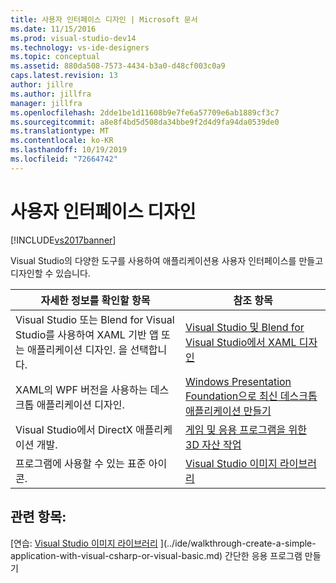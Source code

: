 ```yaml
---
title: 사용자 인터페이스 디자인 | Microsoft 문서
ms.date: 11/15/2016
ms.prod: visual-studio-dev14
ms.technology: vs-ide-designers
ms.topic: conceptual
ms.assetid: 880da508-7573-4434-b3a0-d48cf003c0a9
caps.latest.revision: 13
author: jillre
ms.author: jillfra
manager: jillfra
ms.openlocfilehash: 2dde1be1d11608b9e7fe6a57709e6ab1889cf3c7
ms.sourcegitcommit: a8e8f4bd5d508da34bbe9f2d4d9fa94da0539de0
ms.translationtype: MT
ms.contentlocale: ko-KR
ms.lasthandoff: 10/19/2019
ms.locfileid: "72664742"
---
```

# <a name="designing-user-interfaces"></a>사용자 인터페이스 디자인
[!INCLUDE[vs2017banner](../includes/vs2017banner.md)]

Visual Studio의 다양한 도구를 사용하여 애플리케이션용 사용자 인터페이스를 만들고 디자인할 수 있습니다.

|자세한 정보를 확인할 항목|참조 항목|
|-------------------------|---------|
|Visual Studio 또는 Blend for Visual Studio를 사용하여 XAML 기반 앱 또는 애플리케이션 디자인.   을 선택합니다.|[Visual Studio 및 Blend for Visual Studio에서 XAML 디자인](../designers/designing-xaml-in-visual-studio.md)|
|XAML의 WPF 버전을 사용하는 데스크톱 애플리케이션 디자인.|[Windows Presentation Foundation으로 최신 데스크톱 애플리케이션 만들기](../designers/create-modern-desktop-applications-with-windows-presentation-foundation.md)|
|Visual Studio에서 DirectX 애플리케이션 개발.|[게임 및 응용 프로그램을 위한 3D 자산 작업](../designers/working-with-3-d-assets-for-games-and-apps.md)|
|프로그램에 사용할 수 있는 표준 아이콘.|[Visual Studio 이미지 라이브러리](../designers/the-visual-studio-image-library.md)|

## <a name="see-also"></a>관련 항목:
 [연습: [Visual Studio 이미지 라이브러리](../designers/the-visual-studio-image-library.md) ](../ide/walkthrough-create-a-simple-application-with-visual-csharp-or-visual-basic.md) 간단한 응용 프로그램 만들기

